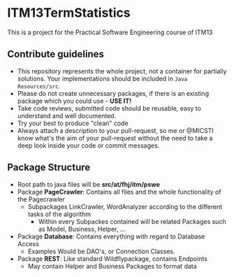 # ITM13TermStatistics
This is a project for the Practical Software Engineering course of ITM13

## Contribute guidelines
- This repository represents the whole project, not a container for partially solutions. Your implementations should be included in `Java Resources/src`.
- Please do not create unnecessary packages, if there is an existing package which you could use - **USE IT!**
- Take code reviews, submitted code should be reusable, easy to understand and well documented.
- Try your best to produce "clean" code
- Always attach a description to your pull-request, so me or @MICSTI know what's the aim of your pull-request without the need to take a deep look inside your code or commit messages.

## Package Structure
- Root path to java files will be **src/at/fhj/itm/pswe**
- Package **PageCrawler**: Contains all files and the whole functionality of the Pagecrawler
  - Subpackages LinkCrawler, WordAnalyzer according to the different tasks of the algorithm
    - Within every Subpackes contained will be related  Packages such  as Model, Business, Helper, ... 
- Package **Database**: Contains everything with regard to Database Access
  - Examples Would be DAO's, or Connection Classes.
- Package **REST**: Like standard Wildflypackage, contains Endpoints
  - May contain Helper and Business Packages to format data
